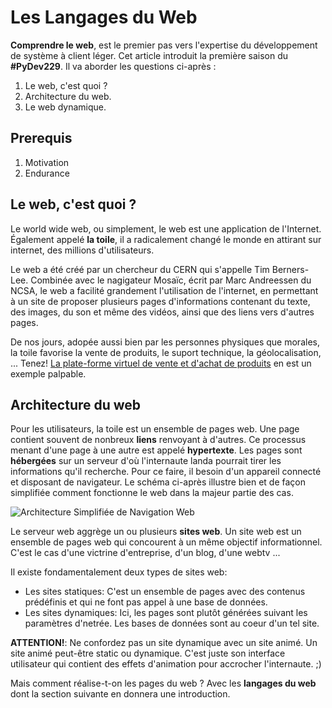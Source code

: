 # Les Langages du Web
**Comprendre le web**, est le premier pas vers l'expertise du développement de système à client léger. Cet article introduit la première saison du **#PyDev229**. Il va aborder les questions ci-après :

1. Le web, c'est quoi ?
2. Architecture du web.
3. Le web dynamique.

## Prerequis
1. Motivation
2. Endurance

## Le web, c'est quoi ?

Le world wide web, ou simplement, le web est une application de l'Internet. Également appelé **la toile**, il a radicalement changé le monde en attirant sur internet, des millions d'utilisateurs.

Le web a été créé par un chercheur du CERN qui s'appelle Tim Berners-Lee. Combinée avec le nagigateur Mosaïc, écrit par Marc Andreessen du NCSA, le web a facilité grandement l'utilisation de l'internet, en permettant à un site de proposer plusieurs pages d'informations contenant du texte, des images, du son et même des vidéos, ainsi que des liens vers d'autres pages.

De nos jours, adopée aussi bien par les personnes physiques que morales, la toile favorise la vente de produits, le suport technique, la géolocalisation, ... Tenez! [La plate-forme virtuel de vente et d'achat de produits](https://oqenyite.com/ "Oqenyite, l'e-commerce tout simplement") en est un exemple palpable.

## Architecture du web
Pour les utilisateurs, la toile est un ensemble de pages web. Une page contient souvent de nonbreux **liens** renvoyant à d'autres. Ce processus menant d'une page à une autre est appelé **hypertexte**. Les pages sont **hébergées** sur un serveur d'où l'internaute landa pourrait tirer les informations qu'il recherche. Pour ce faire, il besoin d'un appareil connecté et disposant de navigateur. Le schéma ci-après illustre bien et de façon simplifiée comment fonctionne le web dans la majeur partie des cas.

![Architecture Simplifiée de Navigation Web](https://github.com/drxos/psychic-memory/blob/master/LangageWeb/LagagesWebIMG/simple-web.svg)

Le serveur web aggrège un ou plusieurs **sites web**. Un site web est un ensemble de pages web qui concourent à un même objectif informationnel. C'est le cas d'une victrine d'entreprise, d'un blog, d'une webtv ...

Il existe fondamentalement deux types de sites web:
- Les sites statiques: C'est un ensemble de pages avec des contenus prédéfinis et qui ne font pas appel à une base de données.
- Les sites dynamiques: Ici, les pages sont plutôt générées suivant les paramètres d'netrée. Les bases de données sont au coeur d'un tel site.

**ATTENTION!**: Ne confordez pas un site dynamique avec un site animé. Un site animé peut-être static ou dynamique. C'est juste son interface utilisateur qui contient des effets d'animation pour accrocher l'internaute. ;)

Mais comment réalise-t-on les pages du web ? Avec les **langages du web** dont la section suivante  en donnera une introduction.

